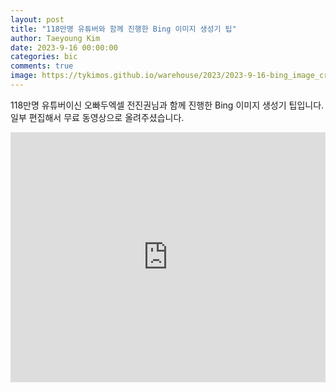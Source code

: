 ```yaml
---
layout: post
title: "118만명 유튜버와 함께 진행한 Bing 이미지 생성기 팁"
author: Taeyoung Kim
date: 2023-9-16 00:00:00
categories: bic
comments: true
image: https://tykimos.github.io/warehouse/2023/2023-9-16-bing_image_creator_tips_title.png
---
```


118만명 유튜버이신 오빠두엑셀 전진권님과 함께 진행한 Bing 이미지 생성기 팁입니다. 일부 편집해서 무료 동영상으로 올려주셨습니다. 

<iframe width="100%" height="400" src="https://www.youtube.com/embed/PTPSftqf7yc?si=GRTASCyWJl8KWBvq" title="YouTube video player" frameborder="0" allow="accelerometer; autoplay; clipboard-write; encrypted-media; gyroscope; picture-in-picture; web-share" allowfullscreen></iframe>

